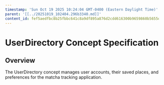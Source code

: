 ```yaml
---
timestamp: 'Sun Oct 19 2025 10:24:04 GMT-0400 (Eastern Daylight Time)'
parent: '[[../20251019_102404.296b3340.md]]'
content_id: fef5aedfbc8b25fbbc641c8a9df895a876d2cdd616300b9659860b5655d62ea4
---
```


# UserDirectory Concept Specification

## Overview

The UserDirectory concept manages user accounts, their saved places, and preferences for the matcha tracking application.
